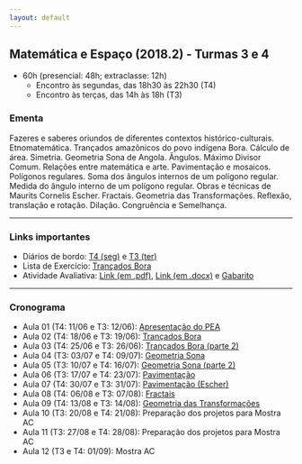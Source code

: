```yaml
---
layout: default
---
```


## Matemática e Espaço (2018.2) - Turmas 3 e 4
+ 60h (presencial: 48h; extraclasse: 12h)
  + Encontro às segundas, das 18h30 às 22h30 (T4)
  + Encontro às terças, das 14h às 18h (T3)

### Ementa
Fazeres e saberes oriundos de diferentes contextos histórico-culturais. Etnomatemática. Trançados amazônicos do povo indígena Bora. Cálculo de área. Simetria. Geometria Sona de Angola. Ângulos. Máximo Divisor Comum. Relações entre matemática e arte. Pavimentação e mosaicos. Polígonos regulares. Soma dos ângulos internos de um polígono regular. Medida do ângulo interno de um polígono regular. Obras e técnicas de Maurits Cornelis Escher. Fractais. Geometria das Transformações. Reflexão, translação e rotação. Dilação. Congruência e Semelhança.

---

### Links importantes
+ Diários de bordo: [T4 (seg)](https://docs.google.com/spreadsheets/d/1bFnRKRkbE44TQTRgdxqkLNxrGOlUUijVSy-07JJZ6Ms/edit?usp=sharing) e [T3 (ter)](https://docs.google.com/spreadsheets/d/1JFv5T_gZCs_wYqYmhdl9hpiooSWTyFVqRBJMPEuye-k/edit?usp=sharing)
+ Lista de Exercício: [Trançados Bora](https://www.dropbox.com/s/5uhw0tvhrv6ywpu/Lista01.pdf?dl=0)
+ Atividade Avaliativa: [Link (em .pdf)](https://www.dropbox.com/s/a8rdvzz7m2sejxo/ME-prova.pdf?dl=0), [Link (em .docx)](https://www.dropbox.com/s/lk6x3fyt5pparx4/ME-prova.docx?dl=0) e [Gabarito](#)

---

### Cronograma
+ Aula 01 (T4: 11/06 e T3: 12/06): [Apresentação do PEA](https://www.dropbox.com/s/dw5s1sqxv7bj6gz/aula01-ME.pdf?dl=0)
+ Aula 02 (T4: 18/06 e T3: 19/06): [Trançados Bora](https://www.dropbox.com/s/xe9y13v5dpcnlxa/aula02-ME.pdf?dl=0)
+ Aula 03 (T4: 25/06 e T3: 26/06): [Trançados Bora (parte 2)](https://www.dropbox.com/s/prr2nayfuaasyvu/aula03-ME.pdf?dl=0)
+ Aula 04 (T3: 03/07 e T4: 09/07): [Geometria Sona](https://www.dropbox.com/s/e00l4vhp4vu5ap0/aula04-ME.pdf?dl=0)
+ Aula 05 (T3: 10/07 e T4: 16/07): [Geometria Sona (parte 2)](https://www.dropbox.com/s/waah3p2ern6kpyy/aula05-ME.pdf?dl=0)
+ Aula 06 (T3: 17/07 e T4: 23/07): [Pavimentação](https://www.dropbox.com/s/4fmje6f21jipepa/aula06-ME.pdf?dl=0)
+ Aula 07 (T4: 30/07 e T3: 31/07): [Pavimentação (Escher)](https://www.dropbox.com/s/n8imtcf0ncrg6y4/aula07-ME.pdf?dl=0)
+ Aula 08 (T4: 06/08 e T3: 07/08): [Fractais](https://www.dropbox.com/s/doewzutz66shuve/aula08-ME.pdf?dl=0)
+ Aula 09 (T4: 13/08 e T3: 14/08): [Geometria das Transformações]()
+ Aula 10 (T3: 20/08 e T4: 21/08): Preparação dos projetos para Mostra AC
+ Aula 11 (T3: 27/08 e T4: 28/08): Preparação dos projetos para Mostra AC
+ Aula 12 (T3 e T4: 01/09): Mostra AC
